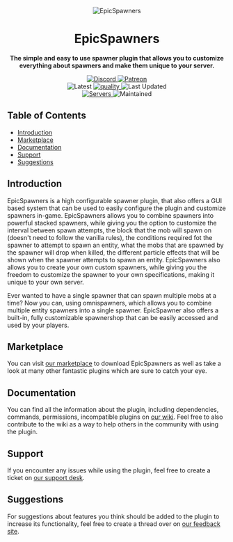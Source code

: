 <p align="center">
<img alt="EpicSpawners"
    src="https://proxy.songoda.com/200/https://cdn2.songoda.com/products/epicspawners/5vteSKAGiFo6ElBhkFqUuKO13ggH28GDO3tundgK.png">
</p>

<h1 align="center">EpicSpawners</h1>

<p align="center">
 <b>
      The simple and easy to use spawner plugin that allows you to customize everything
      about spawners and make them unique to your server.
  </b>
</p>

<p align="center">
    <a href="https://discord.gg/songoda">
        <img alt="Discord" src="https://img.shields.io/discord/293212540723396608?color=7289DA&label=Discord&logo=discord&logoColor=7289DA">
    </a>
    <a href="https://www.patreon.com/join/songoda">
        <img alt="Patreon" src="https://img.shields.io/badge/-Support_on_Patreon-F96854.svg?logo=patreon&style=flat&logoColor=white">
    </a> 
    <br>
    <img alt="Latest" src="https://img.shields.io/badge/-ver_6.4.5-4078C0.svg?logo=github&style=flat&logoColor=white&color=blue&label=Latest&labelColor=black">
    <a href="https://app.codacy.com/gh/songoda/EpicSpawners/dashboard">
        <img alt="quality" src="https://img.shields.io/codacy/grade/1538be190da6406aa6a2bc711b2478a2">
    </a>
    <img alt="Last Updated" src="https://img.shields.io/github/last-commit/songoda/EpicSpawners">
    <br>
    <a href="https://bstats.org/plugin/bukkit/EpicSpawners/4181">
        <img alt="Servers" src="https://img.shields.io/bstats/servers/4181">
    </a>
    <img alt="Maintained" src="https://img.shields.io/maintenance/yes/2020"> 
</p>

## Table of Contents 

*   [Introduction](#introduction)
*   [Marketplace](#marketplace)
*   [Documentation](#documentation)
*   [Support](#support)
*   [Suggestions](#suggestions)

## Introduction
EpicSpawners is a high configurable spawner plugin, that also offers a GUI based system that can be used
to easily configure the plugin and customize spawners in-game.
EpicSpawners allows you to combine spawners into powerful stacked spawners,
while giving you the option to customize the interval between spawn attempts,
the block that the mob will spawn on (doesn't need to follow the vanilla rules),
the conditions required fot the spawner to attempt to spawn an entity,
what the mobs that are spawned by the spawner will drop when killed,
the different particle effects that will be shown when the spawner attempts to spawn an entity.
EpicSpawners also allows you to create your own custom spawners,
while giving you the freedom to customize the spawner to your own specifications, making it unique to your own server.

Ever wanted to have a single spawner that can spawn multiple mobs at a time?
Now you can, using omnispawners, which allows you to combine multiple entity spawners into a single spawner.
EpicSpawner also offers a built-in, fully customizable spawnershop that can be easily accessed and used by your players. 

## Marketplace
You can visit [our marketplace](https://songoda.com/marketplace/product/epicspawners-the-ultimate-spawner-plugin.13)
to download EpicSpawners as well as take a look at many other fantastic plugins which are sure to catch your eye.

## Documentation
You can find all the information about the plugin, including dependencies,
commands, permissions, incompatible plugins on [our wiki](https://wiki.songoda.com/Epic_Spawners).
Feel free to also contribute to the wiki as a way to help others in the community with using the plugin.
  
## Support
If you encounter any issues while using the plugin,
feel free to create a ticket on [our support desk](https://support.songoda.com).

## Suggestions
For suggestions about features you think should be added to the plugin to increase its functionality,
feel free to create a thread over on [our feedback site](https://feedback.songoda.com).
